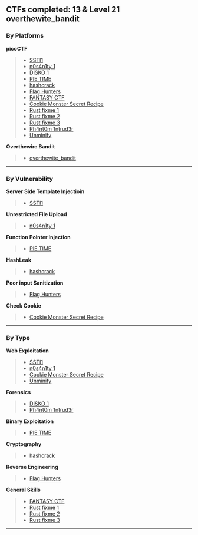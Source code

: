 
## CTFs completed: 13 & Level 21 overthewite_bandit 

### **By Platforms**

**picoCTF**
> - [SSTI1](picoCTF/SSTI1/README.md)
> - [n0s4n1ty 1](picoCTF/n0s4n1ty/README.md)
> - [DISKO 1](picoCTF/DISKO_1/README.md)
> - [PIE TIME](picoCTF/PIE_TIME/README.md)
> - [hashcrack](picoCTF/hashcrack/README.md)
> - [Flag Hunters](picoCTF/Flag_Hunters/README.md)
> - [FANTASY CTF](picoCTF/FANTASY_CTF/README.md)
> - [Cookie Monster Secret Recipe](picoCTF/Cookie_Monster_Secret_recipe/README.md)
> - [Rust fixme 1](picoCTF/Rust_fixme_1/README.md)
> - [Rust fixme 2](picoCTF/Rust_fixme_2/README.md)
> - [Rust fixme 3](picoCTF/Rust_fixme_3/README.md)
> - [Ph4nt0m 1ntrud3r](picoCTF/Ph4nt0m_1ntrud3r/README.md)
> - [Unminify](picoCTF/Unminify/README.md)

**Overthewire Bandit**
> - [overthewite_bandit](/overthewite_bandit)
---

### **By Vulnerability**

**Server Side Template Injectioin**
> - [SSTI1](SSTI1/README.md)

**Unrestricted File Upload**
> - [n0s4n1ty 1](picoCTF/n0s4n1ty/README.md)

**Function Pointer Injection**
> - [PIE TIME](picoCTF/PIE_TIME/README.md)

**HashLeak**
> - [hashcrack](picoCTF/hashcrack/README.md)

**Poor input Sanitization**
> - [Flag Hunters](picoCTF/Flag_Hunters/README.md)

**Check Cookie**
> - [Cookie Monster Secret Recipe](picoCTF/Cookie_Monster_Secret_recipe/README.md)

---

### **By Type**

**Web Exploitation**
> - [SSTI1](picoCTF/SSTI1/README.md)
> - [n0s4n1ty 1](picoCTF/n0s4n1ty/README.md)
> - [Cookie Monster Secret Recipe](picoCTF/Cookie_Monster_Secret_recipe/README.md)
> - [Unminify](picoCTF/Unminify/README.md)

**Forensics**
> - [DISKO 1](picoCTF/DISKO_1/README.md)
> - [Ph4nt0m 1ntrud3r](picoCTF/Ph4nt0m_1ntrud3r/README.md)

**Binary Exploitation**
> - [PIE TIME](picoCTF/PIE_TIME/README.md)

**Cryptography**
> - [hashcrack](picoCTF/hashcrack/README.md)

**Reverse Engineering**
> - [Flag Hunters](picoCTF/Flag_Hunters/README.md)

**General Skills**
> - [FANTASY CTF](picoCTF/FANTASY_CTF/README.md)
> - [Rust fixme 1](picoCTF/Rust_fixme_1/README.md)
> - [Rust fixme 2](picoCTF/Rust_fixme_2/README.md)
> - [Rust fixme 3](picoCTF/Rust_fixme_3/README.md)

---
